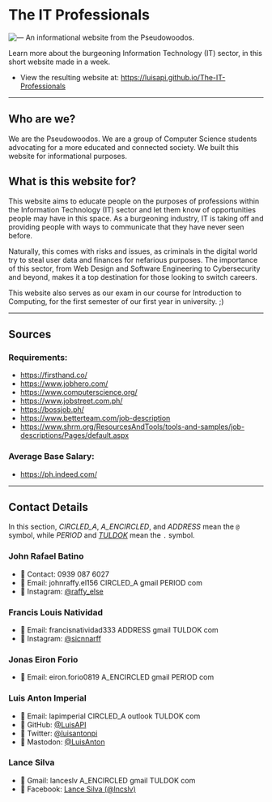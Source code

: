 # The IT Professionals
![— An informational website from the Pseudowoodos.](https://user-images.githubusercontent.com/7901433/216817466-0dde2c2e-9228-4d04-88aa-f06f1d5933c1.png)

Learn more about the burgeoning Information Technology (IT) sector, in this short website made in a week.

* View the resulting website at: https://luisapi.github.io/The-IT-Professionals

----
## Who are we?

We are the Pseudowoodos. We are a group of Computer Science students advocating for a more educated and connected society. We built this website for informational purposes.

## What is this website for?

This website aims to educate people on the purposes of professions within the Information Technology (IT) sector and let them know of opportunities people may have in this space. As a burgeoning industry, IT is taking off and providing people with ways to communicate that they have never seen before.

Naturally, this comes with risks and issues, as criminals in the digital world try to steal user data and finances for nefarious purposes. The importance of this sector, from Web Design and Software Engineering to Cybersecurity and beyond, makes it a top destination for those looking to switch careers.

This website also serves as our exam in our course for Introduction to Computing, for the first semester of our first year in university. ;)

----

## Sources

### Requirements:
- https://firsthand.co/
- https://www.jobhero.com/
- https://www.computerscience.org/
- https://www.jobstreet.com.ph/
- https://bossjob.ph/
- https://www.betterteam.com/job-description
- https://www.shrm.org/ResourcesAndTools/tools-and-samples/job-descriptions/Pages/default.aspx

### Average Base Salary:
- https://ph.indeed.com/ 

----
## Contact Details

In this section, *CIRCLED_A*, *A_ENCIRCLED*, and *ADDRESS* mean the `@` symbol, while *PERIOD* and *[TULDOK](https://www.tagaloglang.com/tuldok/)* mean the `.` symbol.

### John Rafael Batino
- 📲 Contact: 0939 087 6027
- 📧 Email: johnraffy.el156 CIRCLED_A gmail PERIOD com
- 📸 Instagram: [@raffy_else](https://instagram.com/raffy_else)

### Francis Louis Natividad
- 📧 Email: francisnatividad333 ADDRESS gmail TULDOK com
- 📸 Instagram: [@sicnnarff](https://instagram.com/sicnnarff)

### Jonas Eiron Forio
- 📧 Email: eiron.forio0819 A_ENCIRCLED gmail PERIOD com

### Luis Anton Imperial
- 📧 Email: lapimperial CIRCLED_A outlook TULDOK com
- 📔 GitHub: [@LuisAPI](https://github.com/LuisAPI)
- 🐤 Twitter: [@luisantonpi](https://twitter.com/luisantonpi)
- 🐘 Mastodon: [@LuisAnton](https://social.vivaldi.net/@LuisAnton)

### Lance Silva
- 📧 Gmail: lanceslv A_ENCIRCLED gmail TULDOK com
- 🔵 Facebook: [Lance Silva (@lncslv)](https://facebook.com/lncslv)
